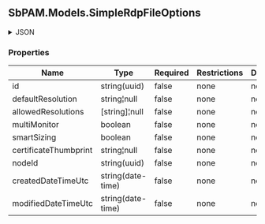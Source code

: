 
<h2 id="tocS_SbPAM.Models.SimpleRdpFileOptions">SbPAM.Models.SimpleRdpFileOptions</h2>

<a id="schemasbpam.models.simplerdpfileoptions"></a>
<a id="schema_SbPAM.Models.SimpleRdpFileOptions"></a>
<a id="tocSsbpam.models.simplerdpfileoptions"></a>
<a id="tocssbpam.models.simplerdpfileoptions"></a>

<details><summary>JSON</summary>


```json
{
  "id": "497f6eca-6276-4993-bfeb-53cbbbba6f08",
  "defaultResolution": "string",
  "allowedResolutions": [
    "string"
  ],
  "multiMonitor": true,
  "smartSizing": true,
  "certificateThumbprint": "string",
  "nodeId": "959356e3-6168-4a92-b4a5-b9d462be6177",
  "createdDateTimeUtc": "2019-08-24T14:15:22Z",
  "modifiedDateTimeUtc": "2019-08-24T14:15:22Z"
}

```


</details>

### Properties

|Name|Type|Required|Restrictions|Description|
|---|---|---|---|---|
|id|string(uuid)|false|none|none|
|defaultResolution|string¦null|false|none|none|
|allowedResolutions|[string]¦null|false|none|none|
|multiMonitor|boolean|false|none|none|
|smartSizing|boolean|false|none|none|
|certificateThumbprint|string¦null|false|none|none|
|nodeId|string(uuid)|false|none|none|
|createdDateTimeUtc|string(date-time)|false|none|none|
|modifiedDateTimeUtc|string(date-time)|false|none|none|


